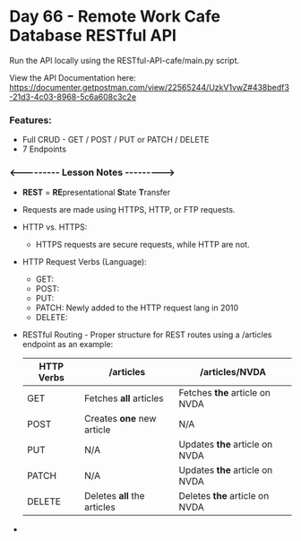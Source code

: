 # Day 66 - Remote Work Cafe Database RESTful API

Run the API locally using the RESTful-API-cafe/main.py script.

View the API Documentation here: https://documenter.getpostman.com/view/22565244/UzkV1vwZ#438bedf3-21d3-4c03-8968-5c6a608c3c2e

### Features:
* Full CRUD - GET / POST / PUT or PATCH / DELETE
* 7 Endpoints

### <--------- Lesson Notes --------->

- **REST** = **RE**presentational **S**tate **T**ransfer

- Requests are made using HTTPS, HTTP, or FTP requests.

- HTTP vs. HTTPS:
  - HTTPS requests are secure requests, while HTTP are not.

- HTTP Request Verbs (Language):
  - GET: 
  - POST:
  - PUT: 
  - PATCH: Newly added to the HTTP request lang in 2010
  - DELETE: 

- RESTful Routing - Proper structure for REST routes using a /articles endpoint as an example:

  | HTTP Verbs | /articles                   | /articles/NVDA                  |
  |-----------------------------|---------------------------------|-----------------------------|
  | GET        | Fetches **all** articles    | Fetches **the** article on NVDA     |
  | POST       | Creates **one** new article | N/A                             |
  | PUT        | N/A                         | Updates **the** article on NVDA |
  | PATCH      | N/A                         | Updates **the** article on NVDA |
  | DELETE     | Deletes **all** the articles    | Deletes **the** article on NVDA |

- 